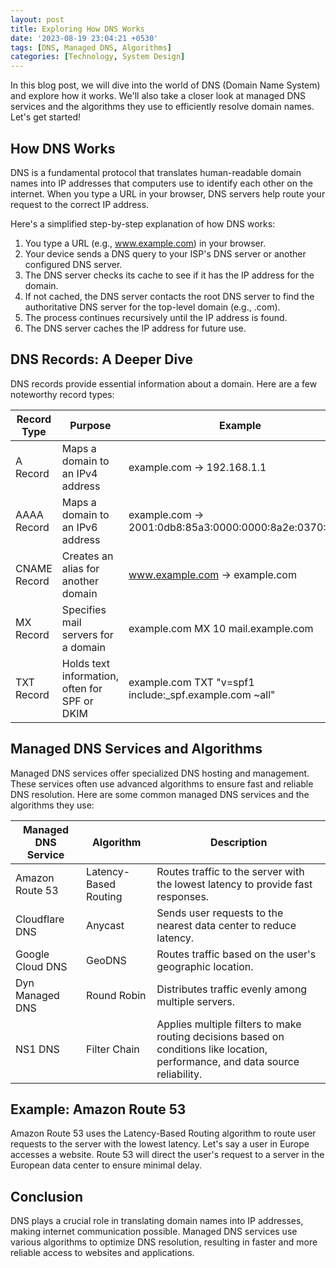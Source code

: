 ```yaml
---
layout: post
title: Exploring How DNS Works
date: '2023-08-19 23:04:21 +0530'
tags: [DNS, Managed DNS, Algorithms]
categories: [Technology, System Design]
---
```


In this blog post, we will dive into the world of DNS (Domain Name System) and explore how it works. We'll also take a closer look at managed DNS services and the algorithms they use to efficiently resolve domain names. Let's get started!

## How DNS Works

DNS is a fundamental protocol that translates human-readable domain names into IP addresses that computers use to identify each other on the internet. When you type a URL in your browser, DNS servers help route your request to the correct IP address.

Here's a simplified step-by-step explanation of how DNS works:

1. You type a URL (e.g., www.example.com) in your browser.
2. Your device sends a DNS query to your ISP's DNS server or another configured DNS server.
3. The DNS server checks its cache to see if it has the IP address for the domain.
4. If not cached, the DNS server contacts the root DNS server to find the authoritative DNS server for the top-level domain (e.g., .com).
5. The process continues recursively until the IP address is found.
6. The DNS server caches the IP address for future use.

## DNS Records: A Deeper Dive

DNS records provide essential information about a domain. Here are a few noteworthy record types:

| Record Type | Purpose | Example |
|-------------|---------|---------|
| A Record | Maps a domain to an IPv4 address | example.com -> 192.168.1.1 |
| AAAA Record | Maps a domain to an IPv6 address | example.com -> 2001:0db8:85a3:0000:0000:8a2e:0370:7334 |
| CNAME Record | Creates an alias for another domain | www.example.com -> example.com |
| MX Record | Specifies mail servers for a domain | example.com MX 10 mail.example.com |
| TXT Record | Holds text information, often for SPF or DKIM | example.com TXT "v=spf1 include:_spf.example.com ~all" |

## Managed DNS Services and Algorithms

Managed DNS services offer specialized DNS hosting and management. These services often use advanced algorithms to ensure fast and reliable DNS resolution. Here are some common managed DNS services and the algorithms they use:

| Managed DNS Service | Algorithm | Description |
|--------------------|------------|-------------|
| Amazon Route 53 | Latency-Based Routing | Routes traffic to the server with the lowest latency to provide fast responses. |
| Cloudflare DNS | Anycast | Sends user requests to the nearest data center to reduce latency. |
| Google Cloud DNS | GeoDNS | Routes traffic based on the user's geographic location. |
| Dyn Managed DNS | Round Robin | Distributes traffic evenly among multiple servers. |
| NS1 DNS | Filter Chain | Applies multiple filters to make routing decisions based on conditions like location, performance, and data source reliability. |

## Example: Amazon Route 53

Amazon Route 53 uses the Latency-Based Routing algorithm to route user requests to the server with the lowest latency. Let's say a user in Europe accesses a website. Route 53 will direct the user's request to a server in the European data center to ensure minimal delay.

## Conclusion

DNS plays a crucial role in translating domain names into IP addresses, making internet communication possible. Managed DNS services use various algorithms to optimize DNS resolution, resulting in faster and more reliable access to websites and applications.
